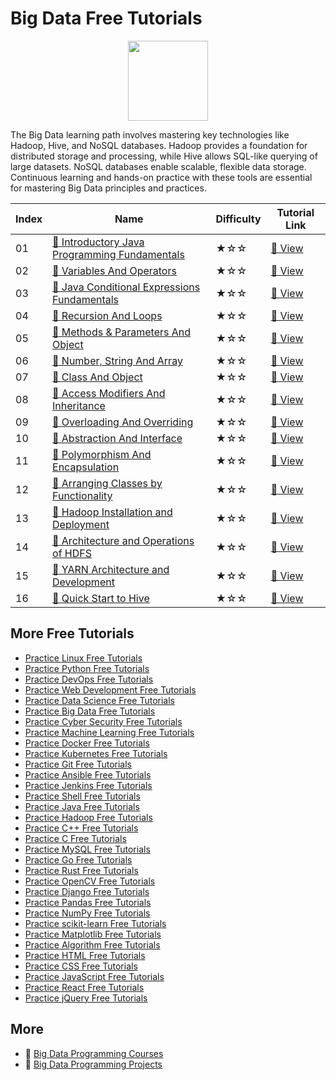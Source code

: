 # Big Data Free Tutorials

<div align="center">
<img width="128px" src="https://file.labex.io/path/4y59cs2oEeJr.png">
</div>

The Big Data learning path involves mastering key technologies like Hadoop, Hive, and NoSQL databases. Hadoop provides a foundation for distributed storage and processing, while Hive allows SQL-like querying of large datasets. NoSQL databases enable scalable, flexible data storage. Continuous learning and hands-on practice with these tools are essential for mastering Big Data principles and practices.

|   Index | Name                                                                                                                              | Difficulty   | Tutorial Link                                                                               |
|---------|-----------------------------------------------------------------------------------------------------------------------------------|--------------|---------------------------------------------------------------------------------------------|
|      01 | [📖 Introductory Java Programming Fundamentals](https://labex.io/tutorials/java-introductory-java-programming-fundamentals-178546) | ★☆☆          | [🔗 View](https://labex.io/tutorials/java-introductory-java-programming-fundamentals-178546) |
|      02 | [📖 Variables And Operators](https://labex.io/tutorials/java-variables-and-operators-178553)                                       | ★☆☆          | [🔗 View](https://labex.io/tutorials/java-variables-and-operators-178553)                    |
|      03 | [📖 Java Conditional Expressions Fundamentals](https://labex.io/tutorials/java-java-conditional-expressions-fundamentals-178545)   | ★☆☆          | [🔗 View](https://labex.io/tutorials/java-java-conditional-expressions-fundamentals-178545)  |
|      04 | [📖 Recursion And Loops](https://labex.io/tutorials/java-recursion-and-loops-178552)                                               | ★☆☆          | [🔗 View](https://labex.io/tutorials/java-recursion-and-loops-178552)                        |
|      05 | [📖 Methods & Parameters And Object](https://labex.io/tutorials/java-methods-parameters-and-object-178547)                         | ★☆☆          | [🔗 View](https://labex.io/tutorials/java-methods-parameters-and-object-178547)              |
|      06 | [📖 Number, String And Array](https://labex.io/tutorials/java-number-string-and-array-178548)                                      | ★☆☆          | [🔗 View](https://labex.io/tutorials/java-number-string-and-array-178548)                    |
|      07 | [📖 Class And Object](https://labex.io/tutorials/java-class-and-object-178544)                                                     | ★☆☆          | [🔗 View](https://labex.io/tutorials/java-class-and-object-178544)                           |
|      08 | [📖 Access Modifiers And Inheritance](https://labex.io/tutorials/java-access-modifiers-and-inheritance-178543)                     | ★☆☆          | [🔗 View](https://labex.io/tutorials/java-access-modifiers-and-inheritance-178543)           |
|      09 | [📖 Overloading And Overriding](https://labex.io/tutorials/java-overloading-and-overriding-178549)                                 | ★☆☆          | [🔗 View](https://labex.io/tutorials/java-overloading-and-overriding-178549)                 |
|      10 | [📖 Abstraction And Interface](https://labex.io/tutorials/java-abstraction-and-interface-178542)                                   | ★☆☆          | [🔗 View](https://labex.io/tutorials/java-abstraction-and-interface-178542)                  |
|      11 | [📖 Polymorphism And Encapsulation](https://labex.io/tutorials/java-polymorphism-and-encapsulation-178551)                         | ★☆☆          | [🔗 View](https://labex.io/tutorials/java-polymorphism-and-encapsulation-178551)             |
|      12 | [📖 Arranging Classes by Functionality](https://labex.io/tutorials/java-arranging-classes-by-functionality-178550)                 | ★☆☆          | [🔗 View](https://labex.io/tutorials/java-arranging-classes-by-functionality-178550)         |
|      13 | [📖 Hadoop Installation and Deployment](https://labex.io/tutorials/hadoop-hadoop-installation-and-deployment-272321)               | ★☆☆          | [🔗 View](https://labex.io/tutorials/hadoop-hadoop-installation-and-deployment-272321)       |
|      14 | [📖 Architecture and Operations of HDFS](https://labex.io/tutorials/hadoop-architecture-and-operations-of-hdfs-272320)             | ★☆☆          | [🔗 View](https://labex.io/tutorials/hadoop-architecture-and-operations-of-hdfs-272320)      |
|      15 | [📖 YARN Architecture and Development](https://labex.io/tutorials/linux-yarn-architecture-and-development-272324)                  | ★☆☆          | [🔗 View](https://labex.io/tutorials/linux-yarn-architecture-and-development-272324)         |
|      16 | [📖 Quick Start to Hive](https://labex.io/tutorials/linux-quick-start-to-hive-272323)                                              | ★☆☆          | [🔗 View](https://labex.io/tutorials/linux-quick-start-to-hive-272323)                       |

## More Free Tutorials

- [Practice Linux Free Tutorials](https://github.com/labex-labs/linux-free-tutorials)
- [Practice Python Free Tutorials](https://github.com/labex-labs/python-free-tutorials)
- [Practice DevOps Free Tutorials](https://github.com/labex-labs/devops-free-tutorials)
- [Practice Web Development Free Tutorials](https://github.com/labex-labs/web-development-free-tutorials)
- [Practice Data Science Free Tutorials](https://github.com/labex-labs/data-science-free-tutorials)
- [Practice Big Data Free Tutorials](https://github.com/labex-labs/bigdata-free-tutorials)
- [Practice Cyber Security Free Tutorials](https://github.com/labex-labs/cysec-free-tutorials)
- [Practice Machine Learning Free Tutorials](https://github.com/labex-labs/ml-free-tutorials)
- [Practice Docker Free Tutorials](https://github.com/labex-labs/docker-free-tutorials)
- [Practice Kubernetes Free Tutorials](https://github.com/labex-labs/kubernetes-free-tutorials)
- [Practice Git Free Tutorials](https://github.com/labex-labs/git-free-tutorials)
- [Practice Ansible Free Tutorials](https://github.com/labex-labs/ansible-free-tutorials)
- [Practice Jenkins Free Tutorials](https://github.com/labex-labs/jenkins-free-tutorials)
- [Practice Shell Free Tutorials](https://github.com/labex-labs/shell-free-tutorials)
- [Practice Java Free Tutorials](https://github.com/labex-labs/java-free-tutorials)
- [Practice Hadoop Free Tutorials](https://github.com/labex-labs/hadoop-free-tutorials)
- [Practice C++ Free Tutorials](https://github.com/labex-labs/cpp-free-tutorials)
- [Practice C Free Tutorials](https://github.com/labex-labs/c-free-tutorials)
- [Practice MySQL Free Tutorials](https://github.com/labex-labs/mysql-free-tutorials)
- [Practice Go Free Tutorials](https://github.com/labex-labs/go-free-tutorials)
- [Practice Rust Free Tutorials](https://github.com/labex-labs/rust-free-tutorials)
- [Practice OpenCV Free Tutorials](https://github.com/labex-labs/opencv-free-tutorials)
- [Practice Django Free Tutorials](https://github.com/labex-labs/django-free-tutorials)
- [Practice Pandas Free Tutorials](https://github.com/labex-labs/pandas-free-tutorials)
- [Practice NumPy Free Tutorials](https://github.com/labex-labs/numpy-free-tutorials)
- [Practice scikit-learn Free Tutorials](https://github.com/labex-labs/sklearn-free-tutorials)
- [Practice Matplotlib Free Tutorials](https://github.com/labex-labs/matplotlib-free-tutorials)
- [Practice Algorithm Free Tutorials](https://github.com/labex-labs/algorithm-free-tutorials)
- [Practice HTML Free Tutorials](https://github.com/labex-labs/html-free-tutorials)
- [Practice CSS Free Tutorials](https://github.com/labex-labs/css-free-tutorials)
- [Practice JavaScript Free Tutorials](https://github.com/labex-labs/javascript-free-tutorials)
- [Practice React Free Tutorials](https://github.com/labex-labs/react-free-tutorials)
- [Practice jQuery Free Tutorials](https://github.com/labex-labs/jquery-free-tutorials)


## More

- 🔗 [Big Data Programming Courses](https://github.com/labex-labs/awesome-programming-courses)
- 🔗 [Big Data Programming Projects](https://github.com/labex-labs/awesome-programming-projects)

